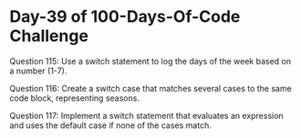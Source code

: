 # Day-39 of 100-Days-Of-Code Challenge

Question 115: Use a switch statement to log the days of the week based on a number (1-7).

Question 116: Create a switch case that matches several cases to the same code block, representing seasons.

Question 117: Implement a switch statement that evaluates an expression and uses the default case if none of the cases match.
